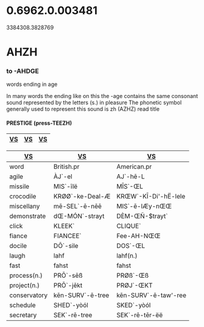 # 0.6962.0.003481
3384308.3828769
# AHZH 


### to -AHDGE

words ending in age
   
   In many words the ending like on this
 the -age contains the same consonant sound
 represented by the letters (s.) in pleasure
 The phonetic symbol generally used to 
represent this sound is zh (AZHZ) read title 

#### PRESTIGE (press-TEEZH)

| [VS](a2f43841177b165b9b0f7c20f147ae12e866d003)       | [VS](a2f43841177b165b9b0f7c20f147ae12e866d003)          | [VS](a2f43841177b165b9b0f7c20f147ae12e866d003)           |
| -------- | ----------- | ------------ |




|  [VS](a2f43841177b165b9b0f7c20f147ae12e866d003) |  [VS](a2f43841177b165b9b0f7c20f147ae12e866d003) |  [VS](a2f43841177b165b9b0f7c20f147ae12e866d003) |
| ---------- | ----------- | ------------ |
| word | British.pr | American.pr |
| agile | ÀJ`-el | AJ`-hē-L |
| missile | MIS`-īlë | MĪS`-ŒL |
| crocodile | KRØØ`-ke-Deal-Æ | KRŒW`-KĪ-Di'-hË-lele |
| miscellany | mē-SEL`-ē-nēē | MIS`-ē-lÆy-nŒŒ |
| demonstrate | dŒ-MÓN`-strayt | DÈM-ŒÑ-$trayt` |
| click | KLEEK` | CLIQUE` |
| fiance | FIANCEE` | Fee-AH-NŒŒ |
| docile | DŌ`-sile | DOS`-ŒL |
| laugh | lahf | lahf(n.) |
| fast | fahst | fahst |
| process(n.) | PRŌ`-sēß | PRØß`-Œß |
| project(n.) | PRŌ`-jēkt | PRØJ`-ŒKT |
| conservatory | kēn-SURV`-ē-tree | kēn-SURV`-ē-taw'-ree |
| schedule | SHED`-yòól | SKED`-yòól |
| secretary  | SEK`-rē-tree | SEK`-rē-tēr-ëë |
